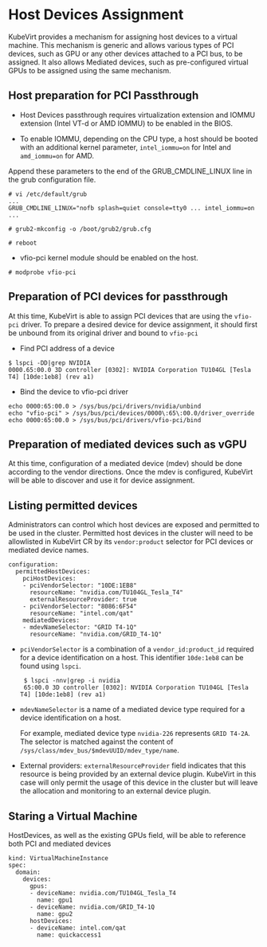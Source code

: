 # Host Devices Assignment

KubeVirt provides a mechanism for assigning host devices to a virtual machine.
This mechanism is generic and allows various types of PCI devices, such as GPU
or any other devices attached to a PCI bus, to be assigned. It also allows
Mediated devices, such as pre-configured virtual GPUs to be assigned using the
same mechanism.


## Host preparation for PCI Passthrough

 * Host Devices passthrough requires virtualization extension and IOMMU extension
(Intel VT-d or AMD IOMMU) to be enabled in the BIOS.

 * To enable IOMMU, depending on the CPU type, a host should be booted with an additional kernel parameter, `intel_iommu=on` for Intel and `amd_iommu=on`
for AMD.

Append these parameters to the end of the GRUB_CMDLINE_LINUX line in the grub
configuration file.

```
# vi /etc/default/grub
...
GRUB_CMDLINE_LINUX="nofb splash=quiet console=tty0 ... intel_iommu=on
...

# grub2-mkconfig -o /boot/grub2/grub.cfg

# reboot
```

 * vfio-pci kernel module should be enabled on the host.
```
# modprobe vfio-pci
```

## Preparation of PCI devices for passthrough

At this time, KubeVirt is able to assign PCI devices that are using the `vfio-pci` driver. To prepare a desired device for device assignment, it should first be unbound from its original driver and bound to `vfio-pci`

 * Find PCI address of a device

```
$ lspci -DD|grep NVIDIA
0000.65:00.0 3D controller [0302]: NVIDIA Corporation TU104GL [Tesla T4] [10de:1eb8] (rev a1)
```

 * Bind the device to vfio-pci driver
```
echo 0000:65:00.0 > /sys/bus/pci/drivers/nvidia/unbind
echo "vfio-pci" > /sys/bus/pci/devices/0000\:65\:00.0/driver_override
echo 0000:65:00.0 > /sys/bus/pci/drivers/vfio-pci/bind
```

## Preparation of mediated devices such as vGPU

At this time, configuration of a mediated device (mdev) should be done according to the vendor directions. Once the mdev is configured, KubeVirt will be able to discover and use it for device assignment.

## Listing permitted devices

Administrators can control which host devices are exposed and permitted to be used in the
cluster. Permitted host devices in the cluster will need to be allowlisted in KubeVirt CR by its `vendor:product` selector for PCI devices or mediated device names.

```
configuration:
  permittedHostDevices:
    pciHostDevices:
    - pciVendorSelector: "10DE:1EB8"
      resourceName: "nvidia.com/TU104GL_Tesla_T4"
      externalResourceProvider: true
    - pciVendorSelector: "8086:6F54"
      resourceName: "intel.com/qat"
    mediatedDevices:
    - mdevNameSelector: "GRID T4-1Q"
      resourceName: "nvidia.com/GRID_T4-1Q"
```

 * `pciVendorSelector` is a combination of a `vendor_id:product_id` required for a device identification on a host. This identifier `10de:1eb8` can be found using `lspci`.

        $ lspci -nnv|grep -i nvidia
        65:00.0 3D controller [0302]: NVIDIA Corporation TU104GL [Tesla T4] [10de:1eb8] (rev a1)

 * `mdevNameSelector` is a name of a mediated device type required for a device identification on a host.

    For example, mediated device type `nvidia-226` represents `GRID T4-2A`. The selector is matched against the content of `/sys/class/mdev_bus/$mdevUUID/mdev_type/name`.

 * External providers:
`externalResourceProvider` field indicates that this resource is being provided by an external device plugin. KubeVirt in this case will only permit the usage of this device in the cluster but will leave the allocation and monitoring to an external device plugin.


## Staring a Virtual Machine

HostDevices, as well as the existing GPUs field, will be able to reference both
PCI and mediated devices

```
kind: VirtualMachineInstance
spec:
  domain:
    devices:
      gpus:
      - deviceName: nvidia.com/TU104GL_Tesla_T4
        name: gpu1
      - deviceName: nvidia.com/GRID_T4-1Q
        name: gpu2
      hostDevices:
      - deviceName: intel.com/qat
        name: quickaccess1
```
